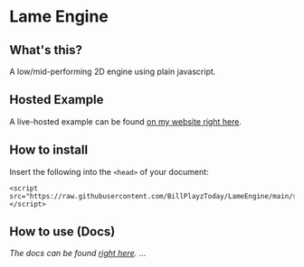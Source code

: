 # Lame Engine
## What's this?
A low/mid-performing 2D engine using plain javascript.
## Hosted Example
A live-hosted example can be found [on my website right here](https://billplayz.de/page/lame-engine).
## How to install
Insert the following into the `<head>` of your document:

    <script src="https://raw.githubusercontent.com/BillPlayzToday/LameEngine/main/src/main.js"></script>
## How to use (Docs)
*The docs can be found [right here](https://github.com/BillPlayzToday/LameEngine/blob/main/DOCS.md).*
...
